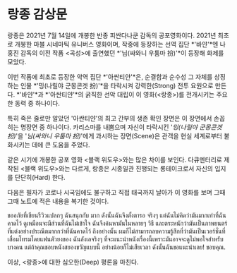 # 랑종 감상문

랑종은 2021년 7월 14일에 개봉한 반종 피싼다나쿤 감독의 공포영화이다. 2021년 최초로 개봉한 마블 시네마틱 유니버스 영화이며, 작중에 등장하는 선역 집단 *'바얀'*엔 나홍진 감독의 이전 작품 <곡성>에 출연했던 *'님(싸와니 우툼마 扮)'*이 등장해 화제를 모았다.

이번 작품에 최초로 등장한 악역 집단 *'아싼티얀'*은, 순결함과 순수성 그 자체를 상징하는 인물 *'밍(나릴야 군몽콘겟 扮)'*을 타락시켜 강력한(Strong) 전투 요원으로 만든다. *'바얀'*과 *'아싼티얀'*의 굵직한 선악 대립이 이 영화(<랑종>)를 전개시키는 주요한 동력 중 하나이다.

특히 죽은 줄로만 알았던 '아싼티얀'의 최고 간부의 생존 확인 장면은 이 장면에서 손꼽히는 명장면 중 하나이다. 카리스마를 내뿜으며 자신이 타락시킨 '_밍(나릴야 군몽콘겟 扮)_'을 '_님(싸와니 우툼마 扮)_'에게 과시하는 장면(Scene)은 관객을 현실 세계로부터 불화시키는 데에 큰 도움을 주었다.

같은 시기에 개봉한 공포 영화 <블랙 위도우>와는 많은 차이를 보인다. 다큐멘터리로 제작된 <블랙 위도우>와는 다르게, 랑종은 시종일관 진행되는 롱테이크로서 자신의 입지를 단단히(Hard) 한다.

다음은 필자가 코로나 시국임에도 불구하고 직접 태국까지 날아가 이 영화를 보며 그때그때 노트에 적은 내용을 복기한 것이다.

ขออภัยที่เขียนรีวิวแปลกๆ ฉันสนุกกับ <Rangseong> มาก ดังนั้นฉันจึงตั้งตารอ <Rangjong> จริงๆ แต่ฉันไม่คิดว่ามันมากเท่าที่ฉันคาดไว้ ดูเหมือนจะมีส่วนที่ฉันไม่เข้าใจ ฉันจึงค้นหามันในหลายๆ วิธี และตระหนักว่ามันเป็นภาพยนตร์ที่แต่งอย่างประณีตมากกว่าที่ฉันคาดไว้ ถึงอย่างนั้น ผมก็ไม่สามารถลบความรู้สึกที่ว่ามันเป็นเวอร์ชั่นที่เสื่อมโทรมโดยแฟนตัวยงของ <Wokseong> ฉันลังเลจริงๆ ที่จะแนะนำหนังเรื่องนี้เพราะมันอาจจะดูไม่พอใจสำหรับบางคน แต่ถ้าคุณชอบหนังสยองขวัญแบบนี้ อย่างน้อยก็ไม่เสียเวลา ดังนั้นฉันขอแนะนำเลย! ขอบคุณ.

이상, <랑종>에 대한 심오한(Deep) 평론을 마친다.